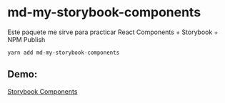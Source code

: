 # md-my-storybook-components

Este paquete me sirve para practicar React Components + Storybook + NPM Publish

```
yarn add md-my-storybook-components
```

## Demo:
[Storybook Components](https://yuk3s4.github.io/sb-components/)